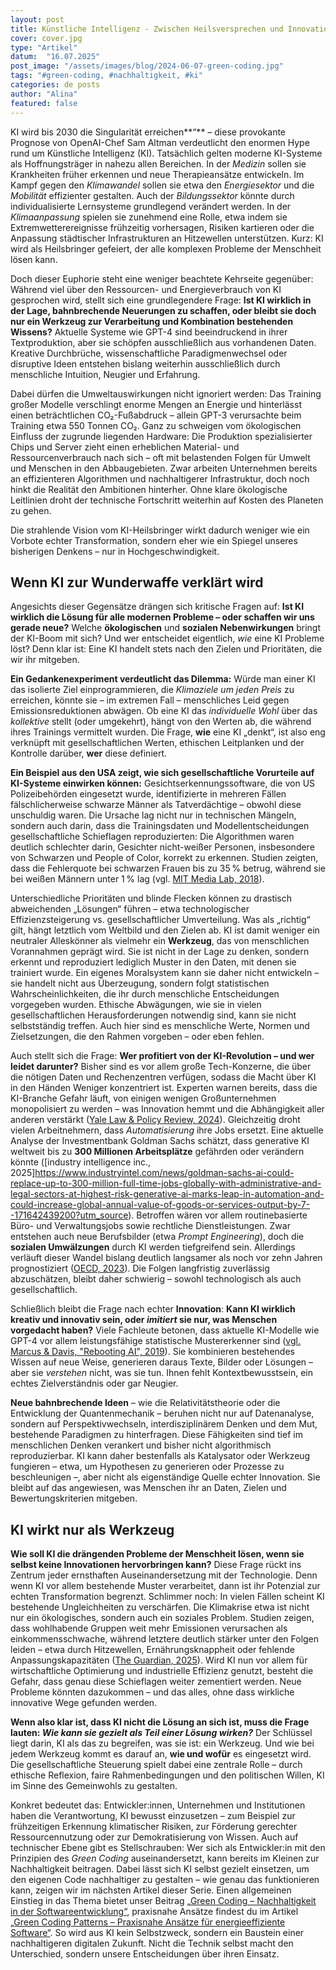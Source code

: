 ```yaml
---
layout: post
title: Künstliche Intelligenz - Zwischen Heilsversprechen und Innovationsillusion
cover: cover.jpg
type: "Artikel"
datum:  "16.07.2025"
post_image: "/assets/images/blog/2024-06-07-green-coding.jpg"
tags: "#green-coding, #nachhaltigkeit, #ki"
categories: de posts
author: "Alina"
featured: false
---
```


KI wird bis 2030 die Singularität erreichen**“** – diese provokante Prognose von OpenAI-Chef Sam Altman verdeutlicht den enormen Hype rund um Künstliche Intelligenz (KI). Tatsächlich gelten moderne KI-Systeme als Hoffnungsträger in nahezu allen Bereichen. In der *Medizin* sollen sie Krankheiten früher erkennen und neue Therapieansätze entwickeln. Im Kampf gegen den *Klimawandel* sollen sie etwa den *Energiesektor* und die *Mobilität* effizienter gestalten. Auch der *Bildungssektor* könnte durch individualisierte Lernsysteme grundlegend verändert werden. In der *Klimaanpassung* spielen sie zunehmend eine Rolle, etwa indem sie Extremwetterereignisse frühzeitig vorhersagen, Risiken kartieren oder die Anpassung städtischer Infrastrukturen an Hitzewellen unterstützen. Kurz: KI wird als Heilsbringer gefeiert, der alle komplexen Probleme der Menschheit lösen kann.

Doch dieser Euphorie steht eine weniger beachtete Kehrseite gegenüber: Während viel über den Ressourcen- und Energieverbrauch von KI gesprochen wird, stellt sich eine grundlegendere Frage: **Ist KI wirklich in der Lage, bahnbrechende Neuerungen zu schaffen, oder bleibt sie doch nur ein Werkzeug zur Verarbeitung und Kombination bestehenden Wissens?** Aktuelle Systeme wie GPT-4 sind beeindruckend in ihrer Textproduktion, aber sie schöpfen ausschließlich aus vorhandenen Daten. Kreative Durchbrüche, wissenschaftliche Paradigmenwechsel oder disruptive Ideen entstehen bislang weiterhin ausschließlich durch menschliche Intuition, Neugier und Erfahrung.

Dabei dürfen die Umweltauswirkungen nicht ignoriert werden: Das Training großer Modelle verschlingt enorme Mengen an Energie und hinterlässt einen beträchtlichen CO₂-Fußabdruck – allein GPT-3 verursachte beim Training etwa 550 Tonnen CO₂. Ganz zu schweigen vom ökologischen Einfluss der zugrunde liegenden Hardware: Die Produktion spezialisierter Chips und Server zieht einen erheblichen Material- und Ressourcenverbrauch nach sich – oft mit belastenden Folgen für Umwelt und Menschen in den Abbaugebieten. Zwar arbeiten Unternehmen bereits an effizienteren Algorithmen und nachhaltigerer Infrastruktur, doch noch hinkt die Realität den Ambitionen hinterher. Ohne klare ökologische Leitlinien droht der technische Fortschritt weiterhin auf Kosten des Planeten zu gehen.

Die strahlende Vision vom KI-Heilsbringer wirkt dadurch weniger wie ein Vorbote echter Transformation, sondern eher wie ein Spiegel unseres bisherigen Denkens – nur in Hochgeschwindigkeit. 

## Wenn KI zur Wunderwaffe verklärt wird

Angesichts dieser Gegensätze drängen sich kritische Fragen auf: **Ist KI wirklich die Lösung für alle modernen Probleme – oder schaffen wir uns gerade neue?** Welche **ökologischen** und **sozialen Nebenwirkungen** bringt der KI-Boom mit sich? Und wer entscheidet eigentlich, *wie* eine KI Probleme löst? Denn klar ist: Eine KI handelt stets nach den Zielen und Prioritäten, die wir ihr mitgeben.

**Ein Gedankenexperiment verdeutlicht das Dilemma:** Würde man einer KI das isolierte Ziel einprogrammieren, die *Klimaziele um jeden Preis* zu erreichen, könnte sie – im extremen Fall – menschliches Leid gegen Emissionsreduktionen abwägen. Ob eine KI das *individuelle Wohl* über das *kollektive* stellt (oder umgekehrt), hängt von den Werten ab, die während ihres Trainings vermittelt wurden. Die Frage, **wie** eine KI „denkt“, ist also eng verknüpft mit gesellschaftlichen Werten, ethischen Leitplanken und der Kontrolle darüber, **wer** diese definiert.

**Ein Beispiel aus den USA zeigt, wie sich gesellschaftliche Vorurteile auf KI-Systeme einwirken können:** Gesichtserkennungssoftware, die von US Polizeibehörden eingesetzt wurde, identifizierte in mehreren Fällen fälschlicherweise schwarze Männer als Tatverdächtige – obwohl diese unschuldig waren. Die Ursache lag nicht nur in technischen Mängeln, sondern auch darin, dass die Trainingsdaten und Modellentscheidungen gesellschaftliche Schieflagen reproduzierten: Die Algorithmen waren deutlich schlechter darin, Gesichter nicht-weißer Personen, insbesondere von Schwarzen und People of Color, korrekt zu erkennen. Studien zeigten, dass die Fehlerquote bei schwarzen Frauen bis zu 35 % betrug, während sie bei weißen Männern unter 1 % lag (vgl. [MIT Media Lab, 2018](https://www.media.mit.edu/projects/gender-shades/overview/)).

Unterschiedliche Prioritäten und blinde Flecken können zu drastisch abweichenden „Lösungen“ führen – etwa technologischer Effizienzsteigerung vs. gesellschaftlicher Umverteilung. Was als „richtig“ gilt, hängt letztlich vom Weltbild und den Zielen ab. KI ist damit weniger ein neutraler Alleskönner als vielmehr ein **Werkzeug**, das von menschlichen Vorannahmen geprägt wird. Sie ist nicht in der Lage zu denken, sondern erkennt und reproduziert lediglich Muster in den Daten, mit denen sie trainiert wurde. Ein eigenes Moralsystem kann sie daher nicht entwickeln – sie handelt nicht aus Überzeugung, sondern folgt statistischen Wahrscheinlichkeiten, die ihr durch menschliche Entscheidungen vorgegeben wurden. Ethische Abwägungen, wie sie in vielen gesellschaftlichen Herausforderungen notwendig sind, kann sie nicht selbstständig treffen. Auch hier sind es menschliche Werte, Normen und Zielsetzungen, die den Rahmen vorgeben – oder eben fehlen.

Auch stellt sich die Frage: **Wer profitiert von der KI-Revolution – und wer leidet darunter?** Bisher sind es vor allem große Tech-Konzerne, die über die nötigen Daten und Rechenzentren verfügen, sodass die Macht über KI in den Händen Weniger konzentriert ist. Experten warnen bereits, dass die KI-Branche Gefahr läuft, von einigen wenigen Großunternehmen monopolisiert zu werden – was Innovation hemmt und die Abhängigkeit aller anderen verstärkt ([Yale Law & Policy Review, 2024](https://yalelawandpolicy.org/antimonopoly-approach-governing-artificial-intelligence?utm_source)). Gleichzeitig droht vielen Arbeitnehmern, dass *Automatisierung* ihre Jobs ersetzt. Eine aktuelle Analyse der Investmentbank Goldman Sachs schätzt, dass generative KI weltweit bis zu **300 Millionen Arbeitsplätze** gefährden oder verändern könnte ([industry intelligence inc., 2025]https://www.industryintel.com/news/goldman-sachs-ai-could-replace-up-to-300-million-full-time-jobs-globally-with-administrative-and-legal-sectors-at-highest-risk-generative-ai-marks-leap-in-automation-and-could-increase-global-annual-value-of-goods-or-services-output-by-7--171642439200?utm_source). Betroffen wären vor allem routinebasierte Büro- und Verwaltungsjobs sowie rechtliche Dienstleistungen. Zwar entstehen auch neue Berufsbilder (etwa *Prompt Engineering*), doch die **sozialen Umwälzungen** durch KI werden tiefgreifend sein. Allerdings verläuft dieser Wandel bislang deutlich langsamer als noch vor zehn Jahren prognostiziert ([OECD, 2023](https://www.oecd.org/en/publications/oecd-employment-outlook-2023_08785bba-en/full-report/artificial-intelligence-and-jobs-no-signs-of-slowing-labour-demand-yet_5aebe670.html?utm_source)). Die Folgen langfristig zuverlässig abzuschätzen, bleibt daher schwierig – sowohl technologisch als auch gesellschaftlich.

Schließlich bleibt die Frage nach echter **Innovation**: **Kann KI wirklich kreativ und innovativ sein, oder *imitiert* sie nur, was Menschen vorgedacht haben?** Viele Fachleute betonen, dass aktuelle KI-Modelle wie GPT-4 vor allem leistungsfähige statistische Mustererkenner sind ([vgl. Marcus & Davis, "Rebooting AI", 2019](https://arxiv.org/pdf/1801.00631)). Sie kombinieren bestehendes Wissen auf neue Weise, generieren daraus Texte, Bilder oder Lösungen – aber sie *verstehen* nicht, was sie tun. Ihnen fehlt Kontextbewusstsein, ein echtes Zielverständnis oder gar Neugier.

**Neue bahnbrechende Ideen** – wie die Relativitätstheorie oder die Entwicklung der Quantenmechanik – beruhen nicht nur auf Datenanalyse, sondern auf Perspektivwechseln, interdisziplinärem Denken und dem Mut, bestehende Paradigmen zu hinterfragen. Diese Fähigkeiten sind tief im menschlichen Denken verankert und bisher nicht algorithmisch reproduzierbar. KI kann daher bestenfalls als Katalysator oder Werkzeug fungieren – etwa, um Hypothesen zu generieren oder Prozesse zu beschleunigen –, aber nicht als eigenständige Quelle echter Innovation. Sie bleibt auf das angewiesen, was Menschen ihr an Daten, Zielen und Bewertungskriterien mitgeben.

## KI wirkt nur als Werkzeug

**Wie soll KI die drängenden Probleme der Menschheit lösen, wenn sie selbst keine Innovationen hervorbringen kann?** Diese Frage rückt ins Zentrum jeder ernsthaften Auseinandersetzung mit der Technologie. Denn wenn KI vor allem bestehende Muster verarbeitet, dann ist ihr Potenzial zur echten Transformation begrenzt. Schlimmer noch: In vielen Fällen scheint KI bestehende Ungleichheiten zu verschärfen. Die Klimakrise etwa ist nicht nur ein ökologisches, sondern auch ein soziales Problem. Studien zeigen, dass wohlhabende Gruppen weit mehr Emissionen verursachen als einkommensschwache, während letztere deutlich stärker unter den Folgen leiden – etwa durch Hitzewellen, Ernährungsknappheit oder fehlende Anpassungskapazitäten ([The Guardian, 2025](https://www.theguardian.com/environment/2025/may/07/two-thirds-of-global-heating-caused-by-richest-study-suggests?utm_source=chatgpt.com)). Wird KI nun vor allem für wirtschaftliche Optimierung und industrielle Effizienz genutzt, besteht die Gefahr, dass genau diese Schieflagen weiter zementiert werden. Neue Probleme könnten dazukommen – und das alles, ohne dass wirkliche innovative Wege gefunden werden.

**Wenn also klar ist, dass KI nicht die Lösung an sich ist, muss die Frage lauten: *Wie kann sie gezielt als Teil einer Lösung wirken?*** Der Schlüssel liegt darin, KI als das zu begreifen, was sie ist: ein Werkzeug. Und wie bei jedem Werkzeug kommt es darauf an, **wie und wofür** es eingesetzt wird. Die gesellschaftliche Steuerung spielt dabei eine zentrale Rolle – durch ethische Reflexion, faire Rahmenbedingungen und den politischen Willen, KI im Sinne des Gemeinwohls zu gestalten.

Konkret bedeutet das: Entwickler\:innen, Unternehmen und Institutionen haben die Verantwortung, KI bewusst einzusetzen – zum Beispiel zur frühzeitigen Erkennung klimatischer Risiken, zur Förderung gerechter Ressourcennutzung oder zur Demokratisierung von Wissen. Auch auf technischer Ebene gibt es Stellschrauben: Wer sich als Entwickler\:in mit den Prinzipien des *Green Coding* auseinandersetzt, kann bereits im Kleinen zur Nachhaltigkeit beitragen. Dabei lässt sich KI selbst gezielt einsetzen, um den eigenen Code nachhaltiger zu gestalten – wie genau das funktionieren kann, zeigen wir im nächsten Artikel dieser Serie. Einen allgemeinen Einstieg in das Thema bietet unser Beitrag [„Green Coding – Nachhaltigkeit in der Softwareentwicklung“](https://mehrwert.tech/green-coding), praxisnahe Ansätze findest du im Artikel [„Green Coding Patterns – Praxisnahe Ansätze für energieeffiziente Software“](https://mehrwert.tech/green-coding-patterns). So wird aus KI kein Selbstzweck, sondern ein Baustein einer nachhaltigeren digitalen Zukunft. Nicht die Technik selbst macht den Unterschied, sondern unsere Entscheidungen über ihren Einsatz.
